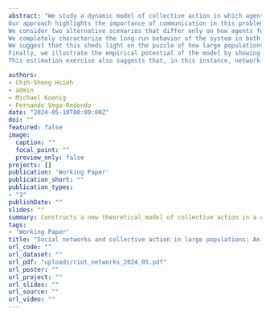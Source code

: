 ```yaml
---
abstract: "We study a dynamic model of collective action in which agents are connected by a social network. 
Our approach highlights the importance of communication in this problem and conceives that network – which is continuously evolving – as providing the channel through which agents not only interact but also communicate. 
We consider two alternative scenarios that differ only on how agents form their expectations: while in the ''benchmark' context agents are completely informed, in the alternative one their expectations are formed through a combination of local observation and social learning a la DeGroot. 
We completely characterize the long-run behavior of the system in both cases and show that only in the latter scenario (arguably the most realistic) there is a significant long-run probability that agents eventually achieve collective action within a meaningful time scale.
We suggest that this sheds light on the puzzle of how large populations can coordinate on globally desired outcomes. 
Finally, we illustrate the empirical potential of the model by showing that it can be eﬀiciently estimated for the Egyptian Arab Spring using large-scale cross-sectional data from Twitter. 
This estimation exercise also suggests that, in this instance, network-based social learning played a leading role in the process underlying collective action"

authors:
- Chih-Sheng Hsieh
- admin
- Michael Koenig
- Fernando Vega-Redondo
date: "2024-05-10T00:00:00Z"
doi: ""
featured: false
image:
  caption: ""
  focal_point: ""
  preview_only: false
projects: []
publication: 'Working Paper'
publication_short: ""
publication_types:
- "3"
publishDate: ""
slides: ""
summary: Constructs a new theoretical model of collective action in a co-evolving network emphasizing information flows among peers and the wider population. Estimates model parameters using data from Egyptian Arab Spring.
tags:
- 'Working Paper'
title: "Social networks and collective action in large populations: An application to the Egyptian Arab Spring"
url_code: ""
url_dataset: ""
url_pdf: "uploads/riot_networks_2024_05.pdf"
url_poster: ""
url_project: ""
url_slides: ""
url_source: ""
url_video: ""
---
```



